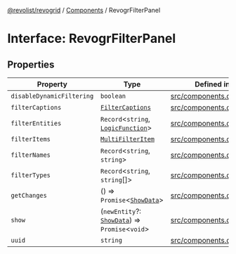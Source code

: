 [@revolist/revogrid](README.md) / [Components](Namespace.Components.md) / RevogrFilterPanel

# Interface: RevogrFilterPanel

## Properties

| Property | Type | Defined in |
| ------ | ------ | ------ |
| `disableDynamicFiltering` | `boolean` | [src/components.d.ts:392](https://github.com/revolist/revogrid/blob/41a50f3812b438de1179c5db15e284c71422e9de/src/components.d.ts#L392) |
| `filterCaptions` | [`FilterCaptions`](TypeAlias.FilterCaptions.md) | [src/components.d.ts:393](https://github.com/revolist/revogrid/blob/41a50f3812b438de1179c5db15e284c71422e9de/src/components.d.ts#L393) |
| `filterEntities` | `Record`\<`string`, [`LogicFunction`](TypeAlias.LogicFunction.md)\> | [src/components.d.ts:394](https://github.com/revolist/revogrid/blob/41a50f3812b438de1179c5db15e284c71422e9de/src/components.d.ts#L394) |
| `filterItems` | [`MultiFilterItem`](TypeAlias.MultiFilterItem.md) | [src/components.d.ts:395](https://github.com/revolist/revogrid/blob/41a50f3812b438de1179c5db15e284c71422e9de/src/components.d.ts#L395) |
| `filterNames` | `Record`\<`string`, `string`\> | [src/components.d.ts:396](https://github.com/revolist/revogrid/blob/41a50f3812b438de1179c5db15e284c71422e9de/src/components.d.ts#L396) |
| `filterTypes` | `Record`\<`string`, `string`[]\> | [src/components.d.ts:397](https://github.com/revolist/revogrid/blob/41a50f3812b438de1179c5db15e284c71422e9de/src/components.d.ts#L397) |
| `getChanges` | () => `Promise`\<[`ShowData`](TypeAlias.ShowData.md)\> | [src/components.d.ts:398](https://github.com/revolist/revogrid/blob/41a50f3812b438de1179c5db15e284c71422e9de/src/components.d.ts#L398) |
| `show` | (`newEntity`?: [`ShowData`](TypeAlias.ShowData.md)) => `Promise`\<`void`\> | [src/components.d.ts:399](https://github.com/revolist/revogrid/blob/41a50f3812b438de1179c5db15e284c71422e9de/src/components.d.ts#L399) |
| `uuid` | `string` | [src/components.d.ts:400](https://github.com/revolist/revogrid/blob/41a50f3812b438de1179c5db15e284c71422e9de/src/components.d.ts#L400) |
